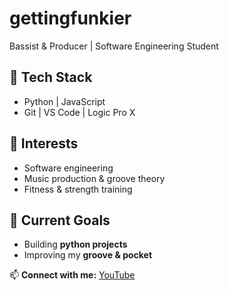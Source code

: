 # gettingfunkier

Bassist & Producer | Software Engineering Student

## 🔧 Tech Stack  
- Python | JavaScript  
- Git | VS Code | Logic Pro X  

## 📌 Interests  
- Software engineering  
- Music production & groove theory  
- Fitness & strength training  

## 🎯 Current Goals  
- Building **python projects**
- Improving my **groove & pocket**  

📫 **Connect with me:** [YouTube](#https://youtube.com/@gettingfunkier?si=kbk4qfK2pzxObuHY)